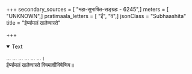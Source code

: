+++
secondary_sources = [ "महा-सुभाषित-सङ्ग्रहः - 6245",]
meters = [ "UNKNOWN",]
pratimaala_letters = [ "ई", "व",]
jsonClass = "Subhaashita"
title = "ईर्ष्यामलं खलेष्वास्ते"

+++

<details open><summary>Text</summary>

... ... ... ... ... ...।  
ईर्ष्यामलं खलेष्वास्ते विषमाशीविषेष्विव॥
</details>
